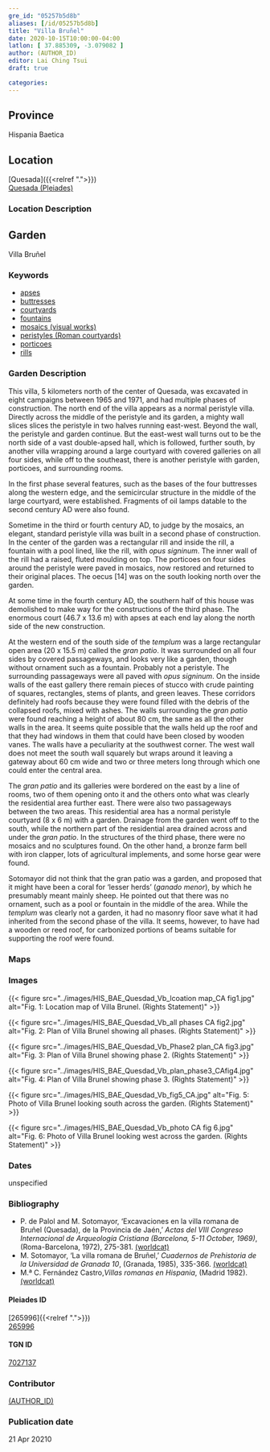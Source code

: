 ```yaml
---
gre_id: "05257b5d8b"
aliases: [/id/05257b5d8b]
title: "Villa Bruñel"
date: 2020-10-15T10:00:00-04:00
latlon: [ 37.885309, -3.079082 ]
author: (AUTHOR_ID)
editor: Lai Ching Tsui
draft: true

categories:
---
```


## Province
Hispania Baetica

<!--### Province Description-->

<!-- DESCRIPTION -->


## Location

[Quesada]({{<relref ".">}}) \
[Quesada (Pleiades)](https://pleiades.stoa.org/places/265996)

### Location Description

<!--## Sublocation-->

<!--
[AREA WITHIN LOCATION, LIKE “PALATINE HILL”](GEOREFERENCE LINK)
A sublocation is any area larger than an individual garden, but located within a location. I would always try to include a link to a controlled vocabulary here if possible. This ID may well be different from the Garden ID, e.g., Pompeii versus a Garden in one of the houses which has its own Pleiades ID.
-->

<!--### Sublocation Description-->

<!-- DESCRIPTION -->

## Garden

Villa Bruñel

### Keywords

- [apses](http://vocab.getty.edu/page/aat/300004607)
- [buttresses](http://vocab.getty.edu/page/aat/300000891)
- [courtyards](http://vocab.getty.edu/page/aat/300004095)
- [fountains](http://vocab.getty.edu/page/aat/300006179)
- [mosaics (visual works)](http://vocab.getty.edu/page/aat/300015342)
- [peristyles (Roman courtyards)](http://vocab.getty.edu/page/aat/300004029)
- [porticoes](http://vocab.getty.edu/page/aat/300004145)
- [rills](http://vocab.getty.edu/page/aat/300263440)
<!-- [vanes]-->


### Garden Description

This villa, 5 kilometers north of the center of Quesada, was excavated in eight campaigns between 1965 and 1971, and had multiple phases of construction.  The north end of the villa appears as a normal peristyle villa. Directly across the middle of the peristyle and its garden, a mighty wall slices slices the peristyle in two halves running east-west. Beyond the wall, the peristyle and garden continue.  But the east-west wall turns out to be the north side of a vast double-apsed hall, which is followed, further south, by another villa wrapping around a large courtyard with covered galleries on all four sides, while off to the southeast, there is another peristyle with garden, porticoes, and surrounding rooms.  

In the first phase several features, such as the bases of the four buttresses along the western edge, and the semicircular structure in the middle of the large courtyard, were established. Fragments of oil lamps datable to the second century AD were also found.

Sometime in the third or fourth century AD, to judge by the mosaics, an elegant, standard peristyle villa was built in a second phase of construction.  In the center of the garden was a rectangular rill and inside the rill, a fountain with a pool lined, like the rill, with *opus signinum*.  The inner wall of the rill had a raised, fluted moulding on top.  The porticoes on four sides around the peristyle were paved in mosaics, now restored and returned to their original places.  The oecus [14] was on the south looking north over the garden.

At some time in the fourth century AD, the southern half of this house was demolished to make way for the constructions of the third phase.  The enormous court (46.7 x 13.6 m) with apses at each end lay along the north side of the new construction.

At the western end of the south side of the *templum* was a large rectangular open area (20 x 15.5 m) called the *gran patio*. It was surrounded on all four sides by covered passageways, and looks very like a garden, though without ornament such as a fountain.  Probably not a peristyle. The surrounding passageways were all paved with *opus signinum*.  On the inside walls of the east gallery there remain pieces of stucco with crude painting of squares, rectangles, stems of plants, and green leaves.  These corridors definitely had roofs because they were found filled with the debris of the collapsed roofs, mixed with ashes.  The walls surrounding the *gran patio* were found reaching a height of about 80 cm, the same as all the other walls in the area.  It seems quite possible that the walls held up the roof and that they had windows in them that could have been closed by wooden vanes.  The walls have a peculiarity at the southwest corner. The west wall does not meet the south wall squarely but wraps around it leaving a gateway about 60 cm wide and two or three meters long through which one could enter the central area.

The *gran patio* and its galleries were bordered on the east by a line of rooms, two of them opening onto it and the others onto what was clearly the residential area further east.  There were also two passageways between the two areas.  This residential area has a normal peristyle courtyard (8 x 6 m) with a garden.  Drainage from the garden went off to the south, while the northern part of the residential area drained across and under the *gran patio*. In the structures of the third phase, there were no mosaics and no sculptures found.  On the other hand, a bronze farm bell with iron clapper, lots of agricultural implements, and some horse gear were found.  

Sotomayor did not think that the gran patio was a garden, and proposed that it might have been a coral for ‘lesser herds’ (*ganado menor*), by which he presumably meant mainly sheep.  He pointed out that there was no ornament, such as a pool or fountain in the middle of the area.  While the *templum* was clearly not a garden, it had no masonry floor save what it had inherited from the second phase of the villa.  It seems, however, to have had a wooden or reed roof, for carbonized portions of beams suitable for supporting the roof were found.

### Maps

<!--
{{< figure src="IMG_URL" alt="ALT_TEXT" title="CAPTION" >}}
-->

<!--### Plans-->

<!--
{{< figure src="IMG_URL" alt="ALT_TEXT" title="CAPTION" >}}
-->

### Images


{{< figure src="../images/HIS_BAE_Quesdad_Vb_lcoation map_CA fig1.jpg" alt="Fig. 1: Location map of Villa Brunel. (Rights Statement)" >}}

{{< figure src="../images/HIS_BAE_Quesdad_Vb_all phases CA fig2.jpg" alt="Fig. 2: Plan of Villa Brunel showing all phases. (Rights Statement)" >}}

{{< figure src="../images/HIS_BAE_Quesdad_Vb_Phase2 plan_CA fig3.jpg" alt="Fig. 3: Plan of Villa Brunel showing phase 2. (Rights Statement)" >}}

{{< figure src="../images/HIS_BAE_Quesdad_Vb_plan_phase3_CAfig4.jpg" alt="Fig. 4: Plan of Villa Brunel showing phase 3. (Rights Statement)" >}}

{{< figure src="../images/HIS_BAE_Quesdad_Vb_fig5_CA.jpg" alt="Fig. 5: Photo of Villa Brunel looking south across the garden. (Rights Statement)" >}}

{{< figure src="../images/HIS_BAE_Quesdad_Vb_photo CA fig 6.jpg" alt="Fig. 6: Photo of Villa Brunel looking west across the garden. (Rights Statement)" >}}


### Dates

unspecified

### Bibliography

* P. de Palol and M. Sotomayor, ‘Excavaciones en la villa romana de Bruñel (Quesada), de la Provincia de Jaén,’ *Actas del VIII Congreso Internacional de Arqueología Cristiana (Barcelona, 5-11 October, 1969)*, (Roma-Barcelona, 1972), 275-381. [(worldcat)](http://www.worldcat.org/oclc/805693419)
* M. Sotomayor, ‘La villa romana de Bruñel,’ *Cuadernos de Prehistoria de la Universidad de Granada 10*, (Granada, 1985), 335-366. [(worldcat)](http://www.worldcat.org/oclc/934427727)
* M.ª C. Fernández Castro,*Villas romanas en Hispania*, (Madrid 1982).[(worldcat)](http://www.worldcat.org/oclc/876519837)



<!--#### Periodo ID-->

<!-- [PERIODO_ID](https://pleiades.stoa.org/places/PLEIADES_ID) -->

#### Pleiades ID
[265996]{{<relref ".">}}) \
[265996](https://pleiades.stoa.org/places/265996)

#### TGN ID
[7027137](http://vocab.getty.edu/page/tgn/77027137)

### Contributor
[(AUTHOR_ID)](link) <!-- - (ORCID: [xxx](link)) -->

### Publication date

21 Apr 20210